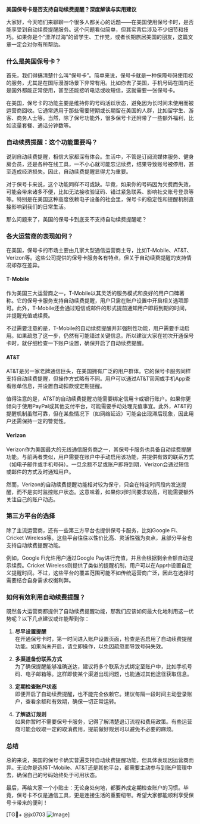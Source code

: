 **美国保号卡是否支持自动续费提醒？深度解读与实用建议**

大家好，今天咱们来聊聊一个很多人都关心的话题——在美国使用保号卡时，是否能享受到自动续费提醒服务。这个问题看似简单，但其实背后涉及不少细节和技巧。如果你是个“漂洋过海”的留学生、工作党，或者长期旅居美国的朋友，这篇文章一定会对你有所帮助。

### 什么是美国保号卡？

首先，我们得搞清楚什么叫“保号卡”。简单来说，保号卡就是一种保障号码使用权的服务，尤其是在国际漫游场景下非常有用。比如你去了美国，手机号码在国内还是国外都能正常使用，甚至还能接听电话或收短信，这就需要一张保号卡。

在美国，保号卡的功能主要是维持你的号码活跃状态，避免因为长时间未使用而被运营商回收。它通常适用于那些需要短期或长期留在美国的人群，比如留学生、游客、商务人士等。当然，除了保号功能外，很多保号卡还附带了一些额外福利，比如流量套餐、通话分钟数等。

### 自动续费提醒：这个功能重要吗？

说到自动续费提醒，相信大家都深有体会。生活中，不管是订阅流媒体服务、健身房会员，还是各种在线工具，一不小心就可能忘记续费，结果导致账号被停用，甚至造成经济损失。因此，自动续费提醒显得尤为重要。

对于保号卡来说，这个功能同样不可或缺。毕竟，如果你的号码因为欠费而失效，可能会带来诸多不便，比如无法接收验证码、错过紧急联系、影响社交账号登录等等。特别是在美国这种高度依赖电子设备的社会里，保号卡的稳定性和提醒机制直接影响到我们的日常生活。

那么问题来了，美国的保号卡到底支不支持自动续费提醒呢？

### 各大运营商的表现如何？

在美国，保号卡的市场主要由几家大型通信运营商主导，比如T-Mobile、AT&T、Verizon等。这些公司提供的保号卡服务各有特点，但关于自动续费提醒的支持情况却存在差异。

#### T-Mobile

作为美国三大运营商之一，T-Mobile以其灵活的服务模式和良好的用户口碑著称。它的保号卡服务支持自动续费提醒，用户只需在账户设置中开启相关选项即可。此外，T-Mobile还会通过短信或邮件的形式提前通知用户即将到期的时间，并提醒充值或续费。

不过需要注意的是，T-Mobile的自动续费提醒并非强制性功能，用户需要手动启用。如果疏忽了这一步，仍然有可能错过关键信息。所以建议大家在初次开通保号卡时，就仔细检查一下账户设置，确保开启了自动续费提醒。

#### AT&T

AT&T是另一家老牌通信巨头，在美国拥有广泛的用户群体。它的保号卡服务同样支持自动续费提醒，但操作方式略有不同。用户可以通过AT&T官网或手机App查看账单信息，并设置自动扣款或定期提醒。

值得注意的是，AT&T的自动续费提醒功能需要绑定信用卡或银行账户。如果你更倾向于使用PayPal或其他支付平台，可能需要手动处理充值事宜。此外，AT&T的提醒机制虽然可靠，但在某些情况下（如网络延迟）可能会出现滞后现象，因此用户还需保持一定的警觉性。

#### Verizon

Verizon作为美国最大的无线通信服务商之一，其保号卡服务也具备自动续费提醒功能。与前两者类似，用户需要在账户中手动启用该功能，并提供有效的联系方式（如电子邮件或手机号码）。一旦余额不足或账户即将到期，Verizon会通过短信或邮件的方式及时通知用户。

然而，Verizon的自动续费提醒功能相对较为保守，只会在特定时间段内发送提醒，而不是实时监控账户状态。这意味着，如果你对时间要求较高，可能需要额外关注自己的账户动态。

### 第三方平台的选择

除了主流运营商，还有一些第三方平台也提供保号卡服务，比如Google Fi、Cricket Wireless等。这些平台往往以性价比高、灵活性强为卖点，且部分平台也支持自动续费提醒功能。

例如，Google Fi允许用户通过Google Pay进行充值，并且会根据剩余金额自动提示续费。Cricket Wireless则提供了类似的提醒机制，用户可以在App中设置自定义提醒时间。不过，这些平台的覆盖范围可能不如传统运营商广泛，因此在选择时需要结合自身需求权衡利弊。

### 如何有效利用自动续费提醒？

既然各大运营商都提供了自动续费提醒功能，那我们应该如何最大化地利用这一优势呢？以下几点建议或许能帮到你：

1. **尽早设置提醒**  
   在开通保号卡时，第一时间进入账户设置页面，检查是否启用了自动续费提醒功能。如果尚未开启，请立即操作，以免因疏忽而导致号码失效。

2. **多渠道备份联系方式**  
   为了确保提醒能够准确送达，建议将多个联系方式绑定至账户中，比如手机号码、电子邮箱等。这样即使某个渠道出现问题，也能通过其他途径获取信息。

3. **定期检查账户状态**  
   即便开启了自动续费提醒，也不能完全依赖它。建议每隔一段时间主动登录账户，查看余额和有效期，确保一切正常运转。

4. **了解退订规则**  
   如果你暂时不需要保号卡服务，记得了解清楚退订流程和费用政策。有些运营商可能会收取一定的取消费用，提前做好规划可以避免不必要的麻烦。

### 总结

总的来说，美国的保号卡确实普遍支持自动续费提醒功能，但具体表现因运营商而异。无论你是选择T-Mobile、AT&T还是其他平台，都需要主动参与到账户管理中去，确保自己的号码始终处于可用状态。

最后，再给大家一个小贴士：无论身处何地，都要养成定期检查账户的习惯。毕竟，保号卡不仅是通信工具，更是连接生活的重要纽带。希望大家都能顺利享受保号卡带来的便利！

[TG💪+ @jx0703 ![Image](https://github.com/user-attachments/assets/dbca1d08-cadb-493c-b0ec-ad6f7a83f270)]